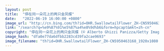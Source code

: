 ```yaml
---
layout: post
title:  "停在同一朵花上的两只金凤蝶"
date:   "2022-06-19 16:00:00 +0800"
image_url: "http://cn.bing.com/th?id=OHR.SwallowtailFlower_ZH-CN5950463168_1920x1080.jpg&rf=LaDigue_1920x1080.jpg&pid=hp"
link: "/search?q=%e9%87%91%e5%87%a4%e8%9d%b6&form=hpcapt&mkt=zh-cn"
copyright: "停在同一朵花上的两只金凤蝶 (© Alberto Ghizzi Panizza/Getty Images)"
image_hash: "dfa0e77da6dfbb2283cd39fa2cae9693"
image_filename: "th?id=OHR.SwallowtailFlower_ZH-CN5950463168_1920x1080.jpg&rf=LaDigue_1920x1080.jpg&pid=hp"
---
```

